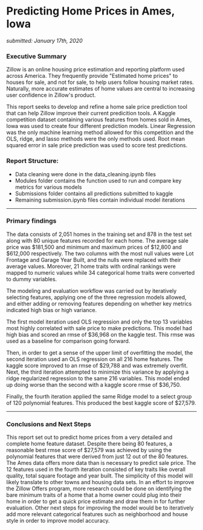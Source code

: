 # Predicting Home Prices in Ames, Iowa

_submitted: January 17th, 2020_

### Executive Summary

Zillow is an online housing price estimation and reporting platform used across America. They frequently provide "Estimated home prices" to houses for sale, and not for sale, to help users follow housing market rates. Naturally, more accurate estimates of home values are central to increasing user confidence in Zillow's product. 

This report seeks to develop and refine a home sale price prediction tool that can help Zillow improve their current predicition tools. A Kaggle competition dataset containing various features from homes sold in Ames, Iowa was used to create four different prediction models. Linear Regression was the only machine learning method allowed for this competition and the OLS, ridge, and lasso methods were the only methods used. Root mean squared error in sale price prediction was used to score test predictions. 

### Report Structure:

* Data cleaning were done in the data_cleaning.ipynb files
* Modules folder contains the function used to run and compare key metrics for various models
* Submissions folder contains all predictions submitted to kaggle
* Remaining submission.ipynb files contain individual model iterations

---

### Primary findings

The data consists of 2,051 homes in the training set and 878 in the test set along with 80 unique features recorded for each home. The average sale price was $181,500 and minimum and maximum prices of $12,800 and $612,000 respectively. The two columns with the most null values were Lot Frontage and Garage Year Built, and the nulls were replaced with their average values. Moreover, 21 home traits with ordinal rankings were mapped to numeric values while 34 categorical home traits were converted to dummy variables. 

The modeling and evaluation workflow was carried out by iteratively selecting features, applying one of the three regression models allowed, and either adding or removing features depending on whether key metrics indicated high bias or high variance.

The first model iteration used OLS regression and only the top 13 variables most highly correlated with sale price to make predictions. This model had high bias and scored an rmse of $36,968 on the kaggle test. This rmse was used as a baseline for comparison going forward. 

Then, in order to get a sense of the upper limit of overfitting the model, the second iteration used an OLS regression on all 216 home features. The kaggle score improved to an rmse of $29,788 and was extremely overfit. Next, the third iteration attempted to minimize this variance by applying a ridge regularized regression to the same 216 variables. This model ended up doing worse than the second with a kaggle score rmse of $36,750. 

Finally, the fourth iteration applied the same Ridge model to a select group of 120 polynomial features. This produced the best kaggle score of $27,579. 

---

### Conclusions and Next Steps

This report set out to predict home prices from a very detailed and complete home feature dataset. Despite there being 80 features, a reasonable best rmse score of $27,579 was achieved by using the polynomial features that were derived from just 12 out of the 80 features. The Ames data offers more data than is necessary to predict sale price. The 12 features used in the fourth iteration consisted of key traits like overall quality, total square footage and year built. The simplicity of this model will likely translate to other towns and housing data sets. In an effort to improve the Zillow Offers program, more research could be done on identifying the bare minimum traits of a home that a home owner could plug into their home in order to get a quick price estimate and draw them in for further evaluation. Other next steps for improving the model would be to iteratively add more relevant categorical features such as neighborhood and house style in order to improve model accuracy. 
